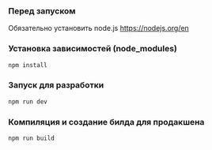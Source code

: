 ### Перед запуском

Обязательно установить node.js https://nodejs.org/en

### Установка зависимостей (node_modules)

```sh
npm install
```

### Запуск для разработки

```sh
npm run dev
```

### Компиляция и создание билда для продакшена

```sh
npm run build
```
